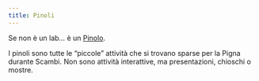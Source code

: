 ```yaml
---
title: Pinoli
---
```


Se non è un lab… è un [Pinolo](https://scambi.org/pinoli).

I pinoli sono tutte le “piccole” attività che si trovano sparse per la Pigna durante Scambi. Non sono attività interattive, ma presentazioni, chioschi o mostre.
